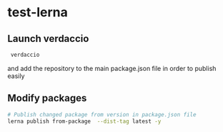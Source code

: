 # test-lerna

## Launch verdaccio
```bash
 verdaccio
 ```
 and add the repository to the main package.json file in order to publish easily

 ## Modify packages 
 ```bash
 # Publish changed package from version in package.json file
 lerna publish from-package  --dist-tag latest -y
 ```

